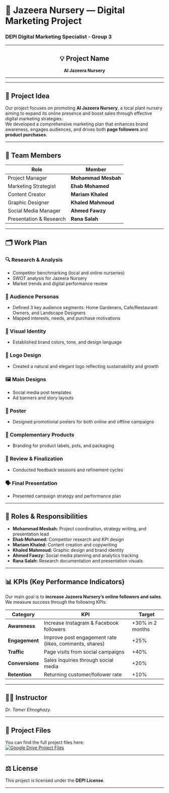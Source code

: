 # 🌿 Jazeera Nursery — Digital Marketing Project  
### DEPI Digital Marketing Specialist - Group 3

<div align="center">

---

## 💡 Project Name
**Al Jazeera Nursery**

---
</div>
<div>
  
---

## 🚀 Project Idea
Our project focuses on promoting **Al Jazeera Nursery**, a local plant nursery aiming to expand its online presence and boost sales through effective digital marketing strategies.  
We developed a comprehensive marketing plan that enhances brand awareness, engages audiences, and drives both **page followers** and **product purchases**.

---

## 👥 Team Members

| Role | Member |
|------|---------|
| Project Manager | **Mohammad Mesbah** |
| Marketing Strategist | **Ehab Mohamed** |
| Content Creator | **Mariam Khaled** |
| Graphic Designer | **Khaled Mahmoud** |
| Social Media Manager | **Ahmed Fawzy** |
| Presentation & Research | **Rana Salah** |

---

## 🗂️ Work Plan

### 🔍 Research & Analysis  
- Competitor benchmarking (local and online nurseries)  
- SWOT analysis for Jazeera Nursery  
- Market trends and digital performance review  

### 🧠 Audience Personas  
- Defined 3 key audience segments: Home Gardeners, Cafe/Restaurant Owners, and Landscape Designers  
- Mapped interests, needs, and purchase motivations  

### 🎨 Visual Identity  
- Established brand colors, tone, and design language  

### 🌿 Logo Design  
- Created a natural and elegant logo reflecting sustainability and growth  

### 🖼️ Main Designs  
- Social media post templates  
- Ad banners and story layouts  

### 📢 Poster  
- Designed promotional posters for both online and offline campaigns  

### 🧺 Complementary Products  
- Branding for product labels, pots, and packaging  

### 📝 Review & Finalization  
- Conducted feedback sessions and refinement cycles  

### 🗣️ Final Presentation  
- Presented campaign strategy and performance plan  

---

## 🧩 Roles & Responsibilities
- **Mohammad Mesbah:** Project coordination, strategy writing, and presentation lead  
- **Ehab Mohamed:** Competitor research and KPI design  
- **Mariam Khaled:** Content creation and copywriting  
- **Khaled Mahmoud:** Graphic design and brand identity  
- **Ahmed Fawzy:** Social media planning and analytics tracking  
- **Rana Salah:** Research documentation and presentation visuals  

---

## 📊 KPIs (Key Performance Indicators)
Our main goal is to **increase Jazeera Nursery’s online followers and sales**.  
We measure success through the following KPIs:

| Category | KPI | Target |
|-----------|-----|--------|
| **Awareness** | Increase Instagram & Facebook followers | +30% in 2 months |
| **Engagement** | Improve post engagement rate (likes, comments, shares) | +25% |
| **Traffic** | Page visits from social campaigns | +40% |
| **Conversions** | Sales inquiries through social media | +20% |
| **Retention** | Returning customer/follower rate | +10% |

---

## 🧑‍🏫 Instructor
*Dr. Tamer Elmoghazy.*

---

## 📁 Project Files
You can find the full project files here:  
<a href="https://drive.google.com/drive/folders/1I_FWbDqLfqWRoPSvJbYN5T_prciszoBl?usp=drive_link">
  <img src="https://img.shields.io/badge/📂_Google_Drive-Access_Project_Files-4285F4?style=for-the-badge&logo=googledrive&logoColor=white" alt="Google Drive Project Files" />
</a>

---

## ⚖️ License
This project is licensed under the **DEPI License**.

---

</div>
